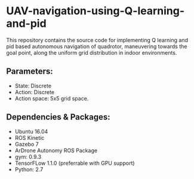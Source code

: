 # UAV-navigation-using-Q-learning-and-pid
This repository contains the source code for implementing Q learning and pid based autonomous navigation of quadrotor, maneuvering towards the goal point, along the uniform grid distribution in indoor environments.

## Parameters:
- State: Discrete
- Action: Discrete
- Action space: 5x5 grid space.

## Dependencies & Packages:
- Ubuntu 16.04
- ROS Kinetic
- Gazebo 7
- ArDrone Autonomy ROS Package
- gym: 0.9.3
- TensorFLow 1.1.0 (preferrable with GPU support)
- Python: 2.7
